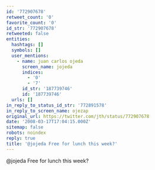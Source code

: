 ```yaml
---
id: '772907678'
retweet_count: '0'
favorite_count: '0'
id_str: '772907678'
retweeted: false
entities:
  hashtags: []
  symbols: []
  user_mentions:
    - name: juan carlos ojeda
      screen_name: jojeda
      indices:
        - '0'
        - '7'
      id_str: '187739746'
      id: '187739746'
  urls: []
in_reply_to_status_id_str: '772891578'
in_reply_to_screen_name: ojezap
original_url: https://twitter.com/jth/status/772907678
date: '2008-03-17T17:04:15.000Z'
sitemap: false
robots: noindex
reply: true
title: '@jojeda Free for lunch this week?'
---
```


@jojeda Free for lunch this week?